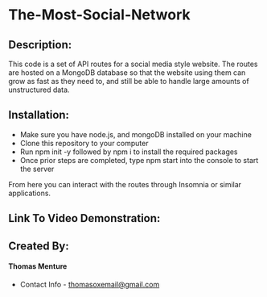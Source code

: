 # The-Most-Social-Network

## Description:
This code is a set of API routes for a social media style website. The routes are hosted on a MongoDB database so that the website using them can grow as fast as they need to, and still be able to handle large amounts of unstructured data.

## Installation:
* Make sure you have node.js, and mongoDB installed on your machine
* Clone this repository to your computer
* Run npm init -y followed by npm i to install the required packages
* Once prior steps are completed, type npm start into the console to start the server

From here you can interact with the routes through Insomnia or similar applications. 

## Link To Video Demonstration:


## Created By:
#### Thomas Menture
- Contact Info - thomasoxemail@gmail.com